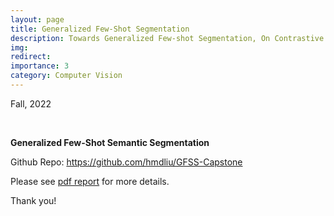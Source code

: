 ```yaml
---
layout: page
title: Generalized Few-Shot Segmentation
description: Towards Generalized Few-shot Segmentation, On Contrastive Learning and Background Information Modeling.
img: 
redirect:
importance: 3
category: Computer Vision
---
```


Fall, 2022

<br>

**Generalized Few-Shot Semantic Segmentation**

Github Repo: https://github.com/hmdliu/GFSS-Capstone

Please see <a href="/assets/pdf/TOPG_Capstone_Final_Report_Chengyu_Zhang.pdf" target="_blank">pdf report</a> for more details.

Thank you!

